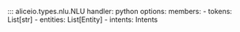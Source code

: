 ::: aliceio.types.nlu.NLU
    handler: python
    options:
      members:
        - tokens: List[str]
        - entities: List[Entity]
        - intents: Intents
